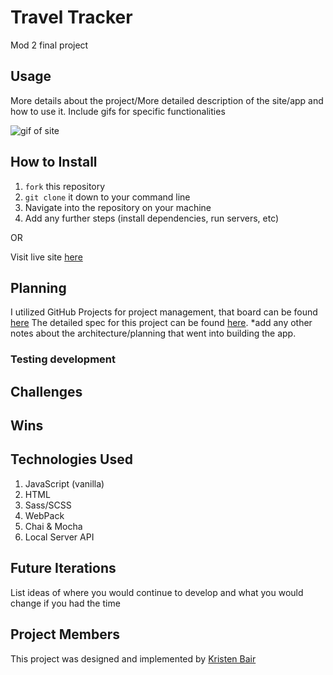 # Travel Tracker

Mod 2 final project 

## Usage

More details about the project/More detailed description of the site/app and how to use it. Include gifs for specific functionalities

![gif of site]()

## How to Install
1. `fork` this repository
2. `git clone` it down to your command line
3. Navigate into the repository on your machine
4. Add any further steps (install dependencies, run servers, etc)

OR

Visit live site [here]()

## Planning
I utilized GitHub Projects for project management, that board can be found [here](https://github.com/kristenmb/travel-tracker/projects/1)
The detailed spec for this project can be found [here](https://frontend.turing.io/projects/travel-tracker.html).
*add any other notes about the architecture/planning that went into building the app.

### Testing development

## Challenges

## Wins

## Technologies Used
1. JavaScript (vanilla)
2. HTML
3. Sass/SCSS
3. WebPack
4. Chai & Mocha
5. Local Server API

## Future Iterations
List ideas of where you would continue to develop and what you would change if you had the time

## Project Members
This project was designed and implemented by [Kristen Bair](https://github.com/kristenmb)




